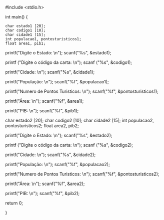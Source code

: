 #include <stdio.h>

int main() {
  
    char estado1 [20];
    char codigo1 [10];
    char cidade1 [15];
    int populacao1, pontosturisticos1;
    float area1, pib1;

printf("Digite o Estado: \n");
scanf("%s", &estado1);

printf ("Digite o código da carta:  \n");
scanf ("%s", &codigo1);

printf("Cidade: \n");
scanf("%s", &cidade1);

printf("População: \n");
scanf("%f", &populacao1);

printf("Numero de Pontos Turisticos: \n");
scanf("%f", &pontosturisticos1);

printf("Área: \n");
scanf("%f", &area1);

printf("PIB: \n");
scanf("%f", &pib1);

  
char estado2 [20];
char codigo2 [10];
char cidade2 [15];
int populacao2, pontosturisticos2;
float area2, pib2;

printf("Digite o Estado: \n");
scanf("%s", &estado2);

printf ("Digite o código da carta:  \n");
scanf ("%s", &codigo2);

printf("Cidade: \n");
scanf("%s", &cidade2);

printf("População: \n");
scanf("%f", &populacao2);

printf("Numero de Pontos Turisticos: \n");
scanf("%f", &pontosturisticos2);

printf("Área: \n");
scanf("%f", &area2);

printf("PIB: \n");
scanf("%f", &pib2);

return 0;

}



